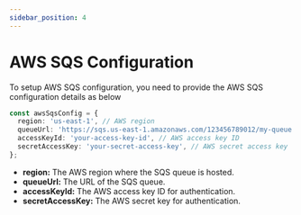 ```yaml
---
sidebar_position: 4
---
```


# AWS SQS Configuration
To setup AWS SQS configuration, you need to provide the AWS SQS configuration details as below

```typescript
const awsSqsConfig = {
  region: 'us-east-1', // AWS region
  queueUrl: 'https://sqs.us-east-1.amazonaws.com/123456789012/my-queue', // Full URL of the SQS queue
  accessKeyId: 'your-access-key-id', // AWS access key ID
  secretAccessKey: 'your-secret-access-key', // AWS secret access key
};
```

- **region:** The AWS region where the SQS queue is hosted.
- **queueUrl:** The URL of the SQS queue.
- **accessKeyId:** The AWS access key ID for authentication.
- **secretAccessKey:** The AWS secret key for authentication.